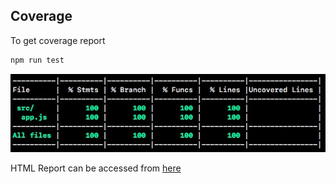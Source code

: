 

## Coverage

To get coverage report

```bash
npm run test
```

![Coverage Report](./docs/coverage-report.png)

HTML Report can be accessed from [here](./coverage/index.html)